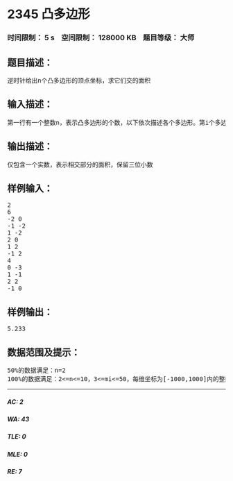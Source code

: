 # 2345 凸多边形   
### 时间限制： 5 s&nbsp;&nbsp;&nbsp;&nbsp;空间限制： 128000 KB&nbsp;&nbsp;&nbsp;&nbsp;题目等级： 大师  
## 题目描述：  

<pre>
逆时针给出n个凸多边形的顶点坐标，求它们交的面积
</pre>
  
  
## 输入描述：  

<pre>
第一行有一个整数n，表示凸多边形的个数，以下依次描述各个多边形。第i个多边形的第一行包含一个整数mi，表示多边形的边数，以下mi行每行两个整数，逆时针给出各个顶点的坐标。
</pre>
  
  
## 输出描述：  

<pre>
仅包含一个实数，表示相交部分的面积，保留三位小数
</pre>
  
  
## 样例输入：  

<pre>
2
6
-2 0
-1 -2
1 -2
2 0
1 2
-1 2
4
0 -3
1 -1
2 2
-1 0
</pre>
  
  
## 样例输出：  

<pre>
5.233
</pre>
  
  
## 数据范围及提示：  

<pre>
50%的数据满足：n=2
100%的数据满足：2<=n<=10，3<=mi<=50，每维坐标为[-1000,1000]内的整数
</pre>
  
  
***  

##### AC: 2  
##### WA: 43  
##### TLE: 0  
##### MLE: 0  
##### RE: 7  
